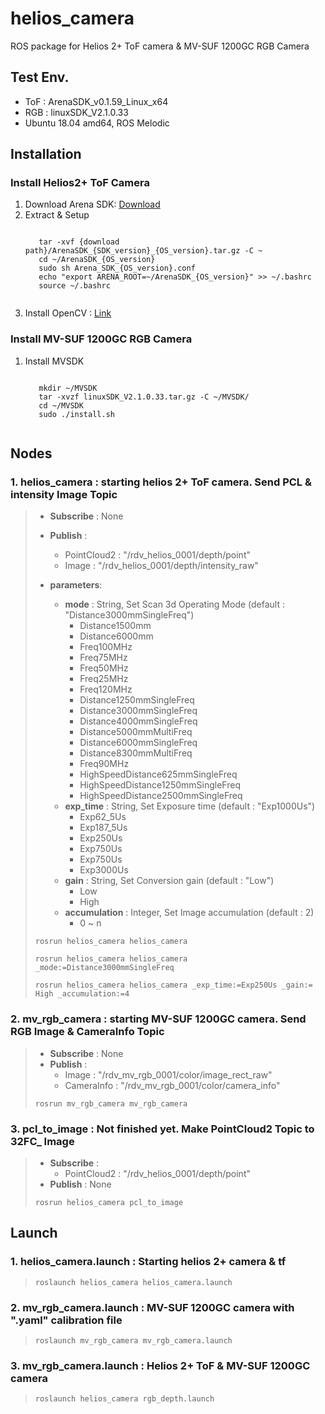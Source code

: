 # helios_camera
ROS package for Helios 2+ ToF camera & MV-SUF 1200GC RGB Camera

## Test Env.
- ToF : ArenaSDK_v0.1.59_Linux_x64
- RGB : linuxSDK_V2.1.0.33
- Ubuntu 18.04 amd64, ROS Melodic

## Installation
### Install Helios2+ ToF Camera
1. Download Arena SDK: [Download](https://thinklucid.com/downloads-hub/, "arena sdk")
2. Extract & Setup
    <pre><code>
      tar -xvf {download path}/ArenaSDK_{SDK_version}_{OS_version}.tar.gz -C ~
      cd ~/ArenaSDK_{OS_version}
      sudo sh Arena_SDK_{OS_version}.conf
      echo "export ARENA_ROOT=~/ArenaSDK_{OS_version}" >> ~/.bashrc
      source ~/.bashrc
    </pre></code>
3. Install OpenCV : [Link](https://support.thinklucid.com/using-opencv-with-arena-sdk-on-linux/, "install opencv")
### Install MV-SUF 1200GC RGB Camera
1. Install MVSDK
    <pre><code>
      mkdir ~/MVSDK
      tar -xvzf linuxSDK_V2.1.0.33.tar.gz -C ~/MVSDK/
      cd ~/MVSDK
      sudo ./install.sh
    </pre></code>

## Nodes
### 1. helios_camera : starting helios 2+ ToF camera. Send PCL & intensity Image Topic
  > * **Subscribe** : None
  > * **Publish** : 
  >   + PointCloud2 : "/rdv_helios_0001/depth/point"
  >   + Image : "/rdv_helios_0001/depth/intensity_raw"
  >   
  > * **parameters**:
  >   + **mode** : String, Set Scan 3d Operating Mode (default : "Distance3000mmSingleFreq")
  >     - Distance1500mm
  >     - Distance6000mm
  >     - Freq100MHz
  >     - Freq75MHz
  >     - Freq50MHz
  >     - Freq25MHz
  >     - Freq120MHz
  >     - Distance1250mmSingleFreq
  >     - Distance3000mmSingleFreq
  >     - Distance4000mmSingleFreq
  >     - Distance5000mmMultiFreq
  >     - Distance6000mmSingleFreq
  >     - Distance8300mmMultiFreq
  >     - Freq90MHz
  >     - HighSpeedDistance625mmSingleFreq
  >     - HighSpeedDistance1250mmSingleFreq
  >     - HighSpeedDistance2500mmSingleFreq
  >   + **exp_time** : String, Set Exposure time (default : "Exp1000Us")
  >     - Exp62_5Us
  >     - Exp187_5Us
  >     - Exp250Us
  >     - Exp750Us
  >     - Exp750Us
  >     - Exp3000Us
  >   + **gain** : String, Set Conversion gain (default : "Low")
  >     - Low
  >     - High
  >   + **accumulation** : Integer, Set Image accumulation (default : 2)
  >     - 0 ~ n
  >
  > <pre><code>rosrun helios_camera helios_camera</code></pre>
  > <pre><code>rosrun helios_camera helios_camera _mode:=Distance3000mmSingleFreq</code></pre>
  > <pre><code>rosrun helios_camera helios_camera _exp_time:=Exp250Us _gain:= High _accumulation:=4</code></pre>

### 2. mv_rgb_camera : starting MV-SUF 1200GC camera. Send RGB Image & CameraInfo Topic
  > * **Subscribe** : None
  > * **Publish** : 
  >   + Image : "/rdv_mv_rgb_0001/color/image_rect_raw"
  >   + CameraInfo : "/rdv_mv_rgb_0001/color/camera_info"
  >
  > <pre><code>rosrun mv_rgb_camera mv_rgb_camera</code></pre>
  
### 3. pcl_to_image : Not finished yet. Make PointCloud2 Topic to 32FC_ Image
  > * **Subscribe** :
  >   + PointCloud2 : "/rdv_helios_0001/depth/point"
  > * **Publish** : None
  >
  > <pre><code>rosrun helios_camera pcl_to_image</code></pre>


## Launch
### 1. helios_camera.launch : Starting helios 2+ camera & tf
  > <pre><code>roslaunch helios_camera helios_camera.launch</code></pre>
  
### 2. mv_rgb_camera.launch : MV-SUF 1200GC camera with ".yaml" calibration file
  > <pre><code>roslaunch mv_rgb_camera mv_rgb_camera.launch</code></pre>
  
### 3. mv_rgb_camera.launch : Helios 2+ ToF & MV-SUF 1200GC camera
  > <pre><code>roslaunch helios_camera rgb_depth.launch</code></pre>
